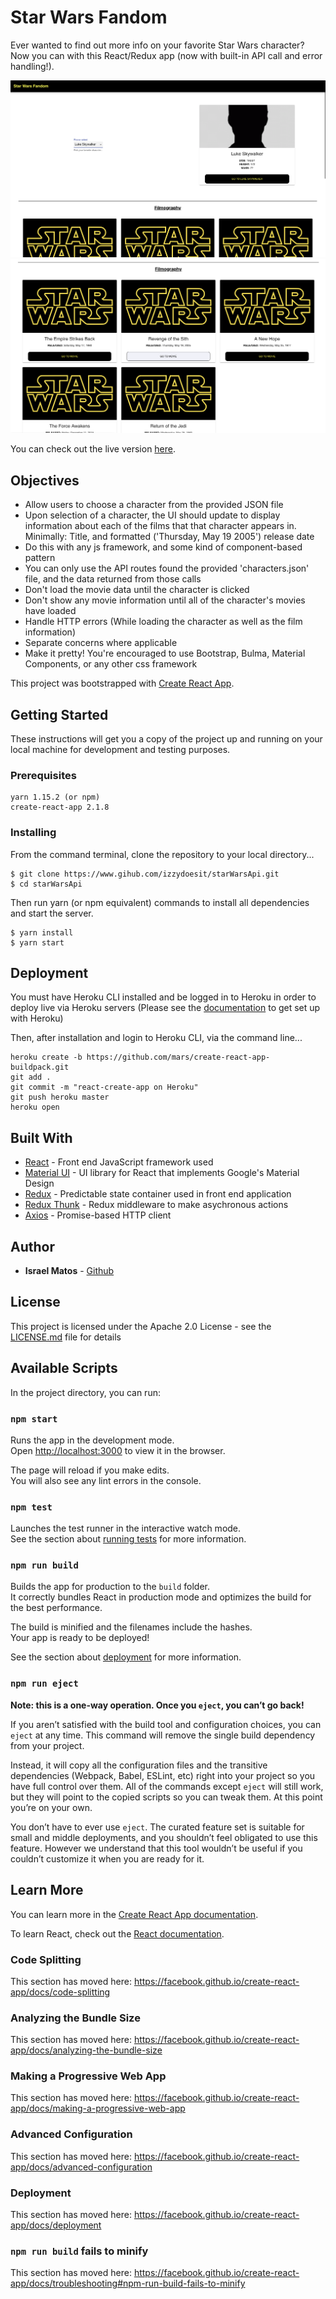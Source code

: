 # Star Wars Fandom

Ever wanted to find out more info on your favorite Star Wars character? Now you can with this React/Redux app (now with built-in API call and error handling!).

![topPage](https://github.com/izzydoesit/starWarsApi/blob/master/starWarsFandom1.png)
![bottomPage](https://github.com/izzydoesit/starWarsApi/blob/master/starWarsFandom2.png)

You can check out the live version [here](https://starwarsfandom.herokuapp.com). 

## Objectives

- Allow users to choose a character from the provided JSON file
- Upon selection of a character, the UI should update to display information about each of the films that that character appears in. Minimally: Title, and formatted ('Thursday, May 19 2005') release date
- Do this with any js framework, and some kind of component-based pattern
- You can only use the API routes found the provided 'characters.json' file, and the data returned from those calls
- Don't load the movie data until the character is clicked
- Don't show any movie information until all of the character's movies have loaded
- Handle HTTP errors (While loading the character as well as the film information)
- Separate concerns where applicable
- Make it pretty! You're encouraged to use Bootstrap, Bulma, Material Components, or any other css framework

This project was bootstrapped with [Create React App](https://github.com/facebook/create-react-app).


## Getting Started

These instructions will get you a copy of the project up and running on your local machine for development and testing purposes.

### Prerequisites

```
yarn 1.15.2 (or npm)
create-react-app 2.1.8
```

### Installing
From the command terminal, clone the repository to your local directory...
```
$ git clone https://www.gihub.com/izzydoesit/starWarsApi.git
$ cd starWarsApi
```

Then run yarn (or npm equivalent) commands to install all dependencies and start the server.  

```
$ yarn install
$ yarn start
```

## Deployment

You must have Heroku CLI installed and be logged in to Heroku in order to deploy live via Heroku servers
(Please see the [documentation](https://devcenter.heroku.com) to get set up with Heroku)

Then, after installation and login to Heroku CLI, via the command line...
```
heroku create -b https://github.com/mars/create-react-app-buildpack.git
git add .
git commit -m "react-create-app on Heroku"
git push heroku master
heroku open
```
## Built With

* [React](https://facebook.github.io/react) - Front end JavaScript framework used
* [Material UI](https://material-ui.com/) - UI library for React that implements Google's Material Design
* [Redux](https://www.reduxjs.org) - Predictable state container used in front end application
* [Redux Thunk](https://github.com/reduxjs/redux-thunk) - Redux middleware to make asychronous actions
* [Axios](https://github.com/axios/axios) - Promise-based HTTP client

## Author

* **Israel Matos** - [Github](https://github.com/izzydoesit)

## License

This project is licensed under the Apache 2.0 License - see the [LICENSE.md](LICENSE.md) file for details


## Available Scripts

In the project directory, you can run:

### `npm start`

Runs the app in the development mode.<br>
Open [http://localhost:3000](http://localhost:3000) to view it in the browser.

The page will reload if you make edits.<br>
You will also see any lint errors in the console.

### `npm test`

Launches the test runner in the interactive watch mode.<br>
See the section about [running tests](https://facebook.github.io/create-react-app/docs/running-tests) for more information.

### `npm run build`

Builds the app for production to the `build` folder.<br>
It correctly bundles React in production mode and optimizes the build for the best performance.

The build is minified and the filenames include the hashes.<br>
Your app is ready to be deployed!

See the section about [deployment](https://facebook.github.io/create-react-app/docs/deployment) for more information.

### `npm run eject`

**Note: this is a one-way operation. Once you `eject`, you can’t go back!**

If you aren’t satisfied with the build tool and configuration choices, you can `eject` at any time. This command will remove the single build dependency from your project.

Instead, it will copy all the configuration files and the transitive dependencies (Webpack, Babel, ESLint, etc) right into your project so you have full control over them. All of the commands except `eject` will still work, but they will point to the copied scripts so you can tweak them. At this point you’re on your own.

You don’t have to ever use `eject`. The curated feature set is suitable for small and middle deployments, and you shouldn’t feel obligated to use this feature. However we understand that this tool wouldn’t be useful if you couldn’t customize it when you are ready for it.

## Learn More

You can learn more in the [Create React App documentation](https://facebook.github.io/create-react-app/docs/getting-started).

To learn React, check out the [React documentation](https://reactjs.org/).

### Code Splitting

This section has moved here: https://facebook.github.io/create-react-app/docs/code-splitting

### Analyzing the Bundle Size

This section has moved here: https://facebook.github.io/create-react-app/docs/analyzing-the-bundle-size

### Making a Progressive Web App

This section has moved here: https://facebook.github.io/create-react-app/docs/making-a-progressive-web-app

### Advanced Configuration

This section has moved here: https://facebook.github.io/create-react-app/docs/advanced-configuration

### Deployment

This section has moved here: https://facebook.github.io/create-react-app/docs/deployment

### `npm run build` fails to minify

This section has moved here: https://facebook.github.io/create-react-app/docs/troubleshooting#npm-run-build-fails-to-minify
